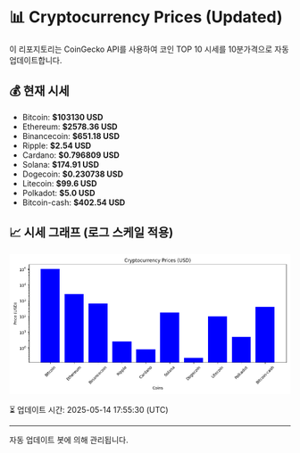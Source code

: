 
# 📊 Cryptocurrency Prices (Updated)

이 리포지토리는 CoinGecko API를 사용하여 코인 TOP 10 시세를 10분가격으로 자동 업데이트합니다.

## 💰 현재 시세
- Bitcoin: **$103130 USD**
- Ethereum: **$2578.36 USD**
- Binancecoin: **$651.18 USD**
- Ripple: **$2.54 USD**
- Cardano: **$0.796809 USD**
- Solana: **$174.91 USD**
- Dogecoin: **$0.230738 USD**
- Litecoin: **$99.6 USD**
- Polkadot: **$5.0 USD**
- Bitcoin-cash: **$402.54 USD**

## 📈 시세 그래프 (로그 스케일 적용)
![Crypto Prices](crypto_prices.png)

⏳ 업데이트 시간: 2025-05-14 17:55:30 (UTC)

---
자동 업데이트 봇에 의해 관리됩니다.
